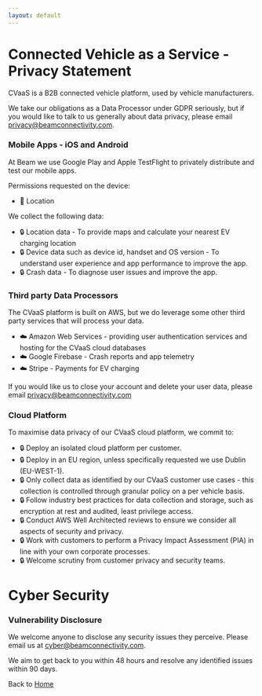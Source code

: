 ```yaml
---
layout: default
---
```


# Connected Vehicle as a Service - Privacy Statement

CVaaS is a B2B connected vehicle platform, used by vehicle manufacturers.

We take our obligations as a Data Processor under GDPR seriously, but if you would like to talk to us generally about data privacy, please email [privacy@beamconnectivity.com](mailto://privacy@beamconnectivity.com).


### Mobile Apps - iOS and Android

At Beam we use Google Play and Apple TestFlight to privately distribute and test our mobile apps. 

Permissions requested on the device:

* 📍 Location

We collect the following data:

* 🔒 Location data - To provide maps and calculate your nearest EV charging location
* 🔒 Device data such as device id, handset and OS version - To understand user experience and app performance to improve the app.
* 🔒 Crash data - To diagnose user issues and improve the app.


### Third party Data Processors

The CVaaS platform is built on AWS, but we do leverage some other third party services that will process your data.

* ☁️ Amazon Web Services - providing user authentication services and hosting for the CVaaS cloud databases
* ☁️ Google Firebase - Crash reports and app telemetry
* ☁️ Stripe - Payments for EV charging

If you would like us to close your account and delete your user data, please email [privacy@beamconnectivity.com](mailto://privacy@beamconnectivity.com)


### Cloud Platform

To maximise data privacy of our CVaaS cloud platform, we commit to:

* 🔒 Deploy an isolated cloud platform per customer.
* 🔒 Deploy in an EU region, unless specifically requested we use Dublin (EU-WEST-1).
* 🔒 Only collect data as identified by our CVaaS customer use cases - this collection is controlled through granular policy on a per vehicle basis.
* 🔒 Follow industry best practices for data collection and storage, such as encryption at rest and audited, least privilege access.
* 🔒 Conduct AWS Well Architected reviews to ensure we consider all aspects of security and privacy.
* 🔒 Work with customers to perform a Privacy Impact Assessment (PIA) in line with your own corporate processes.
* 🔒 Welcome scrutiny from customer privacy and security teams.


# Cyber Security 

### Vulnerability Disclosure

We welcome anyone to disclose any security issues they perceive. Please email us at [cyber@beamconnectivity.com](mailto://privacy@beamconnectivity.com). 

We aim to get back to you within 48 hours and resolve any identified issues within 90 days.



Back to [Home](/)